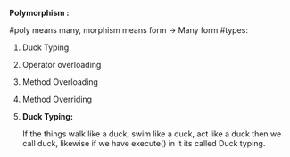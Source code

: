 **Polymorphism :**

#poly means many, morphism means form -> Many form 
#types:

1. Duck Typing
2. Operator overloading
3. Method Overloading
4. Method Overriding


1. **Duck Typing:**

   If the things walk like a duck, swim like a duck, act like a duck then we call duck, likewise if we have execute() in it its called Duck typing.
